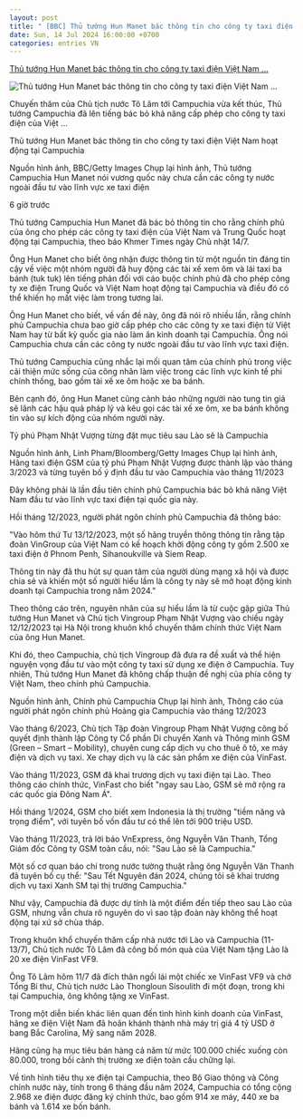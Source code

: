 ```yaml
---
layout: post
title: " [BBC] Thủ tướng Hun Manet bác thông tin cho công ty taxi điện Việt Nam ..."
date: Sun, 14 Jul 2024 16:00:00 +0700
categories: entries VN
---
```

[Thủ tướng Hun Manet bác thông tin cho công ty taxi điện Việt Nam ...](https://www.bbc.com/vietnamese/articles/c10l8gpmrn8o)

![Thủ tướng Hun Manet bác thông tin cho công ty taxi điện Việt Nam ...](https://ichef.bbci.co.uk/news/1024/branded_vietnamese/e602/live/818339e0-41bd-11ef-96a8-e710c6bfc866.png)

Chuyến thăm của Chủ tịch nước Tô Lâm tới Campuchia vừa kết thúc, Thủ tướng Campuchia đã lên tiếng bác bỏ khả năng cấp phép cho công ty taxi điện của Việt ...

Thủ tướng Hun Manet bác thông tin cho công ty taxi điện Việt Nam hoạt động tại Campuchia

Nguồn hình ảnh, BBC/Getty Images Chụp lại hình ảnh, Thủ tướng Campuchia Hun Manet nói vương quốc này chưa cần các công ty nước ngoài đầu tư vào lĩnh vực xe taxi điện

6 giờ trước

Thủ tướng Campuchia Hun Manet đã bác bỏ thông tin cho rằng chính phủ của ông cho phép các công ty taxi điện của Việt Nam và Trung Quốc hoạt động tại Campuchia, theo báo Khmer Times ngày Chủ nhật 14/7.

Ông Hun Manet cho biết ông nhận được thông tin từ một nguồn tin đáng tin cậy về việc một nhóm người đã huy động các tài xế xem ôm và lái taxi ba bánh (tuk tuk) lên tiếng phản đối với cáo buộc chính phủ đã cho phép công ty xe điện Trung Quốc và Việt Nam hoạt động tại Campuchia và điều đó có thể khiến họ mất việc làm trong tương lai.

Ông Hun Manet cho biết, về vấn đề này, ông đã nói rõ nhiều lần, rằng chính phủ Campuchia chưa bao giờ cấp phép cho các công ty xe taxi điện từ Việt Nam hay từ bất kỳ quốc gia nào làm ăn kinh doanh tại Campuchia. Ông nói Campuchia chưa cần các công ty nước ngoài đầu tư vào lĩnh vực taxi điện.

Thủ tướng Campuchia cũng nhắc lại mối quan tâm của chính phủ trong việc cải thiện mức sống của công nhân làm việc trong các lĩnh vực kinh tế phi chính thống, bao gồm tài xế xe ôm hoặc xe ba bánh.

Bên cạnh đó, ông Hun Manet cũng cảnh báo những người nào tung tin giả sẽ lãnh các hậu quả pháp lý và kêu gọi các tài xế xe ôm, xe ba bánh không tin vào sự kích động của nhóm người này.

Tỷ phú Phạm Nhật Vượng từng đặt mục tiêu sau Lào sẽ là Campuchia

Nguồn hình ảnh, Linh Pham/Bloomberg/Getty Images Chụp lại hình ảnh, Hãng taxi điện GSM của tỷ phú Phạm Nhật Vượng được thành lập vào tháng 3/2023 và từng tuyên bố ý định đầu tư vào Campuchia vào tháng 11/2023

Đây không phải là lần đầu tiên chính phủ Campuchia bác bỏ khả năng Việt Nam đầu tư vào lĩnh vực taxi điện tại quốc gia này.

Hồi tháng 12/2023, người phát ngôn chính phủ Campuchia đã thông báo:

"Vào hôm thứ Tư 13/12/2023, một số hãng truyền thông thông tin rằng tập đoàn VinGroup của Việt Nam có kế hoạch khởi động công ty gồm 2.500 xe taxi điện ở Phnom Penh, Sihanoukville và Siem Reap.

Thông tin này đã thu hút sự quan tâm của người dùng mạng xã hội và được chia sẻ và khiến một số người hiểu lầm là công ty này sẽ mở hoạt động kinh doanh tại Campuchia trong năm 2024."

Theo thông cáo trên, nguyên nhân của sự hiểu lầm là từ cuộc gặp giữa Thủ tướng Hun Manet và Chủ tịch Vingroup Phạm Nhật Vượng vào chiều ngày 12/12/2023 tại Hà Nội trong khuôn khổ chuyến thăm chính thức Việt Nam của ông Hun Manet.

Khi đó, theo Campuchia, chủ tịch Vingroup đã đưa ra đề xuất và thể hiện nguyện vọng đầu tư vào một công ty taxi sử dụng xe điện ở Campuchia. Tuy nhiên, Thủ tướng Hun Manet đã không chấp thuận đề nghị của phía công ty Việt Nam, theo chính phủ Campuchia.

Nguồn hình ảnh, Chính phủ Campuchia Chụp lại hình ảnh, Thông cáo của người phát ngôn chính phủ Hoàng gia Campuchia vào tháng 12/2023

Vào tháng 6/2023, Chủ tịch Tập đoàn Vingroup Phạm Nhật Vượng công bố quyết định thành lập Công ty Cổ phần Di chuyển Xanh và Thông minh GSM (Green – Smart – Mobility), chuyên cung cấp dịch vụ cho thuê ô tô, xe máy điện và dịch vụ taxi. Xe chạy dịch vụ là các sản phẩm xe điện của VinFast.

Vào tháng 11/2023, GSM đã khai trương dịch vụ taxi điện tại Lào. Theo thông cáo chính thức, VinFast cho biết "ngay sau Lào, GSM sẽ mở rộng ra các quốc gia Đông Nam Á".

Hồi tháng 1/2024, GSM cho biết xem Indonesia là thị trường "tiềm năng và trọng điểm", với tuyên bố vốn đầu tư có thể lên tới 900 triệu USD.

Vào tháng 11/2023, trả lời báo VnExpress, ông Nguyễn Văn Thanh, Tổng Giám đốc Công ty GSM toàn cầu, nói: "Sau Lào sẽ là Campuchia."

Một số cơ quan báo chí trong nước tường thuật rằng ông Nguyễn Văn Thanh đã tuyên bố cụ thể: "Sau Tết Nguyên đán 2024, chúng tôi sẽ khai trương dịch vụ taxi Xanh SM tại thị trường Campuchia."

Như vậy, Campuchia đã được dự tính là một điểm đến tiếp theo sau Lào của GSM, nhưng vẫn chưa rõ nguyên do vì sao tập đoàn này không thể hoạt động tại xứ sở chùa tháp.

Trong khuôn khổ chuyến thăm cấp nhà nước tới Lào và Campuchia (11-13/7), Chủ tịch nước Tô Lâm đã công bố món quà của Việt Nam tặng Lào là 20 xe điện VinFast VF9.

Ông Tô Lâm hôm 11/7 đã đích thân ngồi lái một chiếc xe VinFast VF9 và chở Tổng Bí thư, Chủ tịch nước Lào Thongloun Sisoulith đi một đoạn, trong khi tại Campuchia, ông không tặng xe VinFast.

Trong một diễn biến khác liên quan đến tình hình kinh doanh của VinFast, hãng xe điện Việt Nam đã hoãn khánh thành nhà máy trị giá 4 tỷ USD ở bang Bắc Carolina, Mỹ sang năm 2028.

Hãng cũng hạ mục tiêu bán hàng cả năm từ mức 100.000 chiếc xuống còn 80.000, trong bối cảnh thị trường xe điện toàn cầu chững lại.

Về tình hình tiêu thụ xe điện tại Campuchia, theo Bộ Giao thông và Công chính nước này, tính trong 6 tháng đầu năm 2024, Campuchia có tổng cộng 2.968 xe điện được đăng ký chính thức, bao gồm 914 xe máy, 440 xe ba bánh và 1.614 xe bốn bánh.

